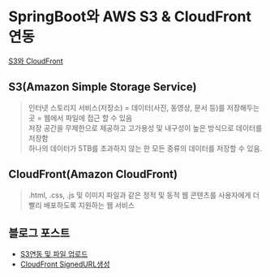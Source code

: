 # SpringBoot와 AWS S3 & CloudFront 연동
[S3와 CloudFront](https://gaemi606.tistory.com/entry/S3%EC%99%80-CloudFront)   
## S3(Amazon Simple Storage Service)
> 인터넷 스토리지 서비스(저장소) = 데이터(사진, 동영상, 문서 등)를 저장해두는 곳 = 웹에서 파일에 접근 할 수 있음   
> 저장 공간을 무제한으로 제공하고 고가용성 및 내구성이 높은 방식으로 데이터를 저장함   
> 하나의 데이터가 5TB를 초과하지 않는 한 모든 종류의 데이터를 저장할 수 있음.
## CloudFront(Amazon CloudFront)
> .html, .css, .js 및 이미지 파일과 같은 정적 및 동적 웹 콘텐츠를 사용자에게 더 빨리 배포하도록 지원하는 웹 서비스   
   
## 블로그 포스트
* [S3연동 및 파일 업로드](https://gaemi606.tistory.com/entry/Spring-Boot-S3-%ED%8C%8C%EC%9D%BC-%EC%97%85%EB%A1%9C%EB%93%9C)   
* [CloudFront SignedURL생성](https://gaemi606.tistory.com/entry/Spring-Boot-S3%ED%8C%8C%EC%9D%BC-%EC%97%85%EB%A1%9C%EB%93%9C-%ED%9B%84-CloudFront-SignedURL-%EB%B0%9B%EA%B8%B0)
